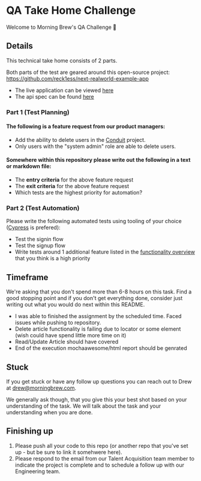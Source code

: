 # QA Take Home Challenge

Welcome to Morning Brew's QA Challenge 👋

## Details

This technical take home consists of 2 parts.

Both parts of the test are geared around this open-source project: https://github.com/reck1ess/next-realworld-example-app

- The live application can be viewed [here](https://next-realworld.vercel.app/)
- The api spec can be found [here](https://github.com/gothinkster/realworld/tree/main/api)

### Part 1 (Test Planning)

#### The following is a feature request from our product managers:

- Add the ability to delete users in the [Conduit](https://github.com/reck1ess/next-realworld-example-app) project.
- Only users with the "system admin" role are able to delete users.

#### Somewhere within this repository please write out the following in a text or markdown file:

- The **entry criteria** for the above feature request
- The **exit criteria** for the above feature request
- Which tests are the highest priority for automation? 

### Part 2 (Test Automation)

Please write the following automated tests using tooling of your choice ([Cypress](https://www.cypress.io/) is prefered):

- Test the signin flow
- Test the signup flow
- Write tests around 1 additional feature listed in the [functionality overview](https://github.com/reck1ess/next-realworld-example-app#functionality-overview) that you think is a high priority

## Timeframe

We're asking that you don't spend more than 6-8 hours on this task. Find a good stopping point and if you don't get everything done, consider just writing out what you would do next within this README.
- I was able to finished the assignment by the scheduled time. Faced issues while pushing to repository.
- Delete article functionality is failing due to locator or some element (wish could have spend little more time on it)
- Read/Update Article should have covered
- End of the execution mochaawesome/html report should be genrated

## Stuck

If you get stuck or have any follow up questions you can reach out to Drew at drew@morningbrew.com.

We generally ask though, that you give this your best shot based on your understanding of the task. We will talk about the task and your understanding when you are done.

## Finishing up

1) Please push all your code to this repo (or another repo that you've set up - but be sure to link it somehwere here).
3) Please respond to the email from our Talent Acquisition team member to indicate the project is complete and to schedule a follow up with our Engineering team.
